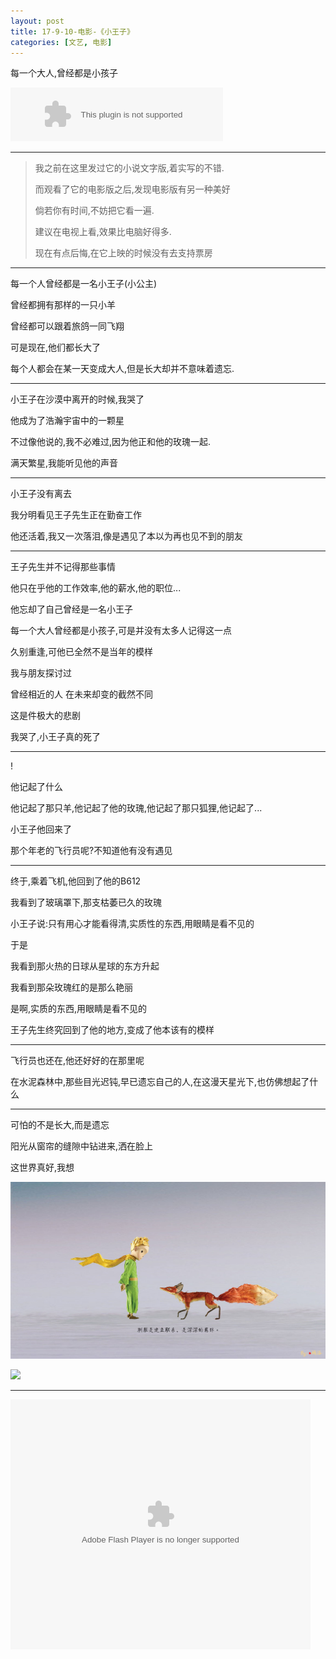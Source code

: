 ```yaml
---
layout: post
title: 17-9-10-电影-《小王子》
categories: [文艺, 电影]
---
```


每一个大人,曾经都是小孩子

<embed src="//music.163.com/style/swf/widget.swf?sid=39224207&type=2&auto=0&width=320&height=66" width="340" height="86"  allowNetworking="all">

---

>我之前在这里发过它的小说文字版,着实写的不错.
>
>而观看了它的电影版之后,发现电影版有另一种美好
>
>倘若你有时间,不妨把它看一遍.
>
>建议在电视上看,效果比电脑好得多.
>
>现在有点后悔,在它上映的时候没有去支持票房

---

每一个人曾经都是一名小王子(小公主)

曾经都拥有那样的一只小羊

曾经都可以跟着旅鸽一同飞翔

可是现在,他们都长大了

每个人都会在某一天变成大人,但是长大却并不意味着遗忘.

---

小王子在沙漠中离开的时候,我哭了

他成为了浩瀚宇宙中的一颗星

不过像他说的,我不必难过,因为他正和他的玫瑰一起.

满天繁星,我能听见他的声音

---

小王子没有离去

我分明看见王子先生正在勤奋工作

他还活着,我又一次落泪,像是遇见了本以为再也见不到的朋友

---

王子先生并不记得那些事情

他只在乎他的工作效率,他的薪水,他的职位...

他忘却了自己曾经是一名小王子

每一个大人曾经都是小孩子,可是并没有太多人记得这一点

久别重逢,可他已全然不是当年的模样

我与朋友探讨过

曾经相近的人 在未来却变的截然不同

这是件极大的悲剧

我哭了,小王子真的死了

---

!

他记起了什么

他记起了那只羊,他记起了他的玫瑰,他记起了那只狐狸,他记起了...

小王子他回来了

那个年老的飞行员呢?不知道他有没有遇见

---

终于,乘着飞机,他回到了他的B612

我看到了玻璃罩下,那支枯萎已久的玫瑰

小王子说:只有用心才能看得清,实质性的东西,用眼睛是看不见的

于是

我看到那火热的日球从星球的东方升起

我看到那朵玫瑰红的是那么艳丽

是啊,实质的东西,用眼睛是看不见的

王子先生终究回到了他的地方,变成了他本该有的模样

---

飞行员也还在,他还好好的在那里呢

在水泥森林中,那些目光迟钝,早已遗忘自己的人,在这漫天星光下,也仿佛想起了什么

---

可怕的不是长大,而是遗忘

阳光从窗帘的缝隙中钻进来,洒在脸上

这世界真好,我想

![](/images/star/1.jpeg)

![](http://image.bitauto.com/dealer/news/100021034/f24cfb89-3d69-4864-bbcb-2b713b0216a0.jpg)

---

<embed src='http://player.youku.com/player.php/sid/XMTM4OTE2NzQwOA==/v.swf' allowFullScreen='true' quality='high' width='480' height='400' align='middle' allowScriptAccess='always' type='application/x-shockwave-flash'>


